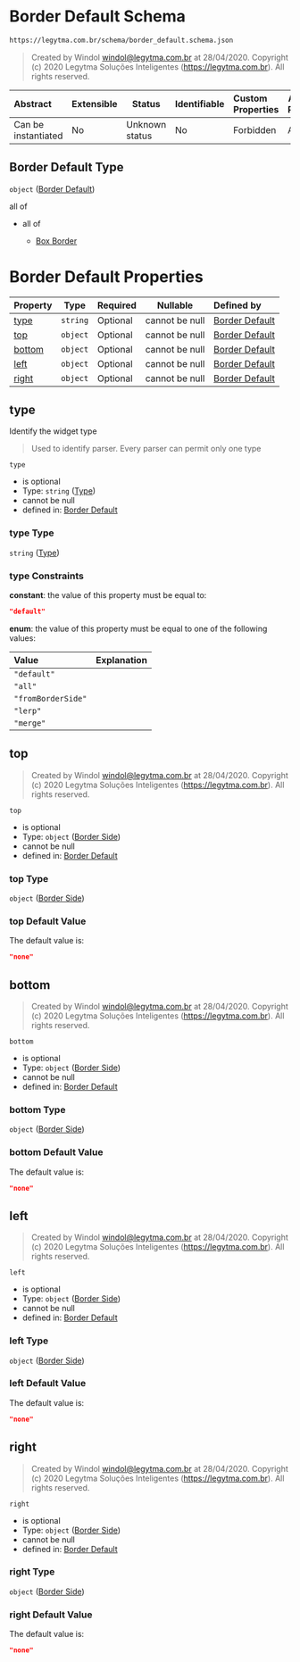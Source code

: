 # Border Default Schema

```txt
https://legytma.com.br/schema/border_default.schema.json
```




> Created by Windol [windol@legytma.com.br](mailto:windol@legytma.com.br) at 28/04/2020.
> Copyright (c) 2020 Legytma Soluções Inteligentes (<https://legytma.com.br>). All rights reserved.
>

| Abstract            | Extensible | Status         | Identifiable | Custom Properties | Additional Properties | Access Restrictions | Defined In                                                                                |
| :------------------ | ---------- | -------------- | ------------ | :---------------- | --------------------- | ------------------- | ----------------------------------------------------------------------------------------- |
| Can be instantiated | No         | Unknown status | No           | Forbidden         | Allowed               | none                | [border_default.schema.json](../schema/border_default.schema.json) |

## Border Default Type

`object` ([Border Default](border_default.md))

all of

-   all of

    -   [Box Border](border-allof-box-border.md)

# Border Default Properties

| Property          | Type     | Required | Nullable       | Defined by                                                                                                                                 |
| :---------------- | -------- | -------- | -------------- | :----------------------------------------------------------------------------------------------------------------------------------------- |
| [type](#type)     | `string` | Optional | cannot be null | [Border Default](border_default-properties-type.md)       |
| [top](#top)       | `object` | Optional | cannot be null | [Border Default](border_default-properties-border-side.md)    |
| [bottom](#bottom) | `object` | Optional | cannot be null | [Border Default](border_default-properties-border-side.md) |
| [left](#left)     | `object` | Optional | cannot be null | [Border Default](border_default-properties-border-side.md)   |
| [right](#right)   | `object` | Optional | cannot be null | [Border Default](border_default-properties-border-side.md)  |

## type

Identify the widget type


> Used to identify parser. Every parser can permit only one type
>

`type`

-   is optional
-   Type: `string` ([Type](border_default-properties-type.md))
-   cannot be null
-   defined in: [Border Default](border_default-properties-type.md)

### type Type

`string` ([Type](border_default-properties-type.md))

### type Constraints

**constant**: the value of this property must be equal to:

```json
"default"
```

**enum**: the value of this property must be equal to one of the following values:

| Value              | Explanation |
| :----------------- | ----------- |
| `"default"`        |             |
| `"all"`            |             |
| `"fromBorderSide"` |             |
| `"lerp"`           |             |
| `"merge"`          |             |

## top




> Created by Windol [windol@legytma.com.br](mailto:windol@legytma.com.br) at 28/04/2020.
> Copyright (c) 2020 Legytma Soluções Inteligentes (<https://legytma.com.br>). All rights reserved.
>

`top`

-   is optional
-   Type: `object` ([Border Side](border_default-properties-border-side.md))
-   cannot be null
-   defined in: [Border Default](border_default-properties-border-side.md)

### top Type

`object` ([Border Side](border_default-properties-border-side.md))

### top Default Value

The default value is:

```json
"none"
```

## bottom




> Created by Windol [windol@legytma.com.br](mailto:windol@legytma.com.br) at 28/04/2020.
> Copyright (c) 2020 Legytma Soluções Inteligentes (<https://legytma.com.br>). All rights reserved.
>

`bottom`

-   is optional
-   Type: `object` ([Border Side](border_default-properties-border-side.md))
-   cannot be null
-   defined in: [Border Default](border_default-properties-border-side.md)

### bottom Type

`object` ([Border Side](border_default-properties-border-side.md))

### bottom Default Value

The default value is:

```json
"none"
```

## left




> Created by Windol [windol@legytma.com.br](mailto:windol@legytma.com.br) at 28/04/2020.
> Copyright (c) 2020 Legytma Soluções Inteligentes (<https://legytma.com.br>). All rights reserved.
>

`left`

-   is optional
-   Type: `object` ([Border Side](border_default-properties-border-side.md))
-   cannot be null
-   defined in: [Border Default](border_default-properties-border-side.md)

### left Type

`object` ([Border Side](border_default-properties-border-side.md))

### left Default Value

The default value is:

```json
"none"
```

## right




> Created by Windol [windol@legytma.com.br](mailto:windol@legytma.com.br) at 28/04/2020.
> Copyright (c) 2020 Legytma Soluções Inteligentes (<https://legytma.com.br>). All rights reserved.
>

`right`

-   is optional
-   Type: `object` ([Border Side](border_default-properties-border-side.md))
-   cannot be null
-   defined in: [Border Default](border_default-properties-border-side.md)

### right Type

`object` ([Border Side](border_default-properties-border-side.md))

### right Default Value

The default value is:

```json
"none"
```
